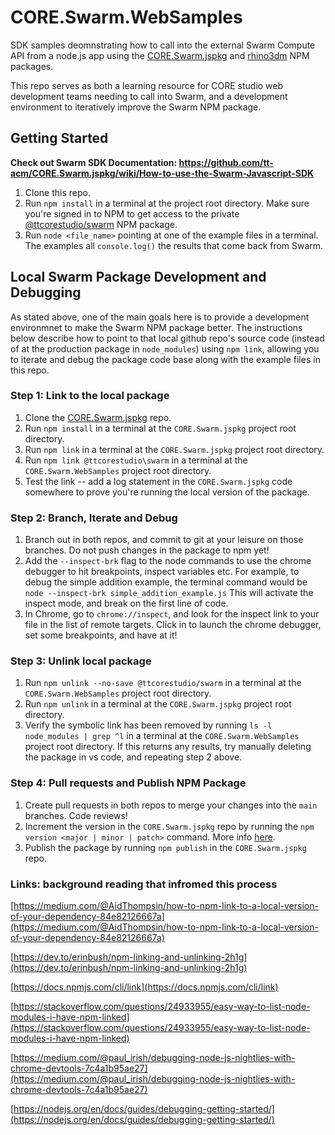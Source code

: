 # CORE.Swarm.WebSamples
SDK samples deomnstrating how to call into the external Swarm Compute API from a node.js app using the [CORE.Swarm.jspkg](https://github.com/tt-acm/CORE.Swarm.jspkg) and [rhino3dm](https://github.com/mcneel/rhino3dm) NPM packages.

This repo serves as both a learning resource for CORE studio web development teams needing to call into Swarm, and a development environment to iteratively improve the Swarm NPM package.

## Getting Started
**Check out Swarm SDK Documentation: https://github.com/tt-acm/CORE.Swarm.jspkg/wiki/How-to-use-the-Swarm-Javascript-SDK**

1. Clone this repo.
2. Run `npm install` in a terminal at the project root directory.  Make sure you're signed in to NPM to get access to the private [@ttcorestudio/swarm](https://www.npmjs.com/package/@ttcorestudio/swarm) NPM package.
3. Run `node <file_name>` pointing at one of the example files in a terminal.  The examples all `console.log()` the results that come back from Swarm.


## Local Swarm Package Development and Debugging
As stated above, one of the main goals here is to provide a development environmnet to make the Swarm NPM package better.  The instructions below describe how to point to that local github repo's source code (instead of at the production package in `node_modules`) using `npm link`, allowing you to iterate and debug the package code base along with the example files in this repo.

### Step 1: Link to the local package
1. Clone the [CORE.Swarm.jspkg](https://github.com/tt-acm/CORE.Swarm.jspkg) repo.
2. Run `npm install` in a terminal at the `CORE.Swarm.jspkg` project root directory.
3. Run `npm link` in a terminal at the `CORE.Swarm.jspkg` project root directory.
4. Run `npm link @ttcorestudio\swarm` in a terminal at the `CORE.Swarm.WebSamples` project root directory.
5. Test the link -- add a log statement in the `CORE.Swarm.jspkg` code somewhere to prove you're running the local version of the package.

### Step 2: Branch, Iterate and Debug
1. Branch out in both repos, and commit to git at your leisure on those branches.  Do not push changes in the package to npm yet!
2. Add the `--inspect-brk` flag to the node commands to use the chrome debugger to hit breakpoints, inspect variables etc.  For example, to debug the simple addition example, the terminal command would be `node --inspect-brk simple_addition_example.js`  This will activate the inspect mode, and break on the first line of code.
3. In Chrome, go to `chrome://inspect`, and look for the inspect link to your file in the list of remote targets.  Click in to launch the chrome debugger, set some breakpoints, and have at it!

### Step 3: Unlink local package
1. Run `npm unlink --no-save @ttcorestudio/swarm` in a terminal at the `CORE.Swarm.WebSamples` project root directory.
2. Run `npm unlink` in a terminal at the `CORE.Swarm.jspkg` project root directory.
3. Verify the symbolic link has been removed by running `ls -l node_modules | grep ^l` in a terminal at the `CORE.Swarm.WebSamples` project root directory.  If this returns any results, try manually deleting the package in vs code, and repeating step 2 above.

### Step 4: Pull requests and Publish NPM Package
1. Create pull requests in both repos to merge your changes into the `main` branches.  Code reviews!
2. Increment the version in the `CORE.Swarm.jspkg` repo by running the `npm version <major | minor | patch>` command.  More info [here](https://docs.npmjs.com/cli/version).
3. Publish the package by running `npm publish` in the `CORE.Swarm.jspkg` repo.

### Links: background reading that infromed this process 
[https://medium.com/@AidThompsin/how-to-npm-link-to-a-local-version-of-your-dependency-84e82126667a](https://medium.com/@AidThompsin/how-to-npm-link-to-a-local-version-of-your-dependency-84e82126667a)

[https://dev.to/erinbush/npm-linking-and-unlinking-2h1g](https://dev.to/erinbush/npm-linking-and-unlinking-2h1g)

[https://docs.npmjs.com/cli/link](https://docs.npmjs.com/cli/link)

[https://stackoverflow.com/questions/24933955/easy-way-to-list-node-modules-i-have-npm-linked](https://stackoverflow.com/questions/24933955/easy-way-to-list-node-modules-i-have-npm-linked)

[https://medium.com/@paul_irish/debugging-node-js-nightlies-with-chrome-devtools-7c4a1b95ae27](https://medium.com/@paul_irish/debugging-node-js-nightlies-with-chrome-devtools-7c4a1b95ae27)

[https://nodejs.org/en/docs/guides/debugging-getting-started/](https://nodejs.org/en/docs/guides/debugging-getting-started/)
